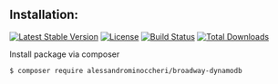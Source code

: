 Installation:
-------------

[![Latest Stable Version](https://poser.pugx.org/alessandrominoccheri/broadway-dynamodb/v/stable.svg)](https://packagist.org/packages/alessandrominoccheri/broadway-dynamodb)
[![License](https://poser.pugx.org/alessandrominoccheri/broadway-dynamodb/license.svg)](https://packagist.org/packages/alessandrominoccheri/broadway-dynamodb)
[![Build Status](https://api.travis-ci.org/AlessandroMinoccheri/broadway-dynamodb.png)](https://travis-ci.org/AlessandroMinoccheri/broadway-dynamodb)
[![Total Downloads](https://poser.pugx.org/alessandrominoccheri/broadway-dynamodb/d/total.png)](https://packagist.org/packages/alessandrominoccheri/broadway-dynamodb)


Install package via composer

```
$ composer require alessandrominoccheri/broadway-dynamodb
```


